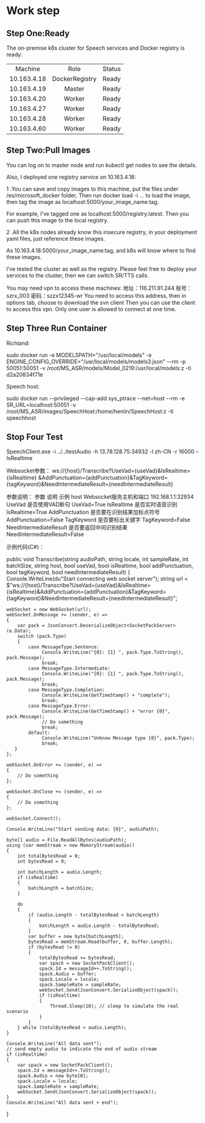 # Work step

## Step One:Ready

The on-premise k8s cluster for Speech services and Docker registry is ready:

||||
|:--:|:--:|:--:|
Machine|Role|Status
10.163.4.18|DockerRegistry|Ready
10.163.4.19|Master|Ready
10.163.4.20|Worker|Ready
10.163.4.27|Worker|Ready
10.163.4.28|Worker|Ready
10.163.4.60|Worker|Ready

## Step Two:Pull Images

You can log on to master node and run kubectl get nodes to see the details.

Also, I deployed one registry service on 10.163.4.18:

1 .You can save and copy images to this machine, put the files under /es/microsoft_docker  folder,
Then run docker load -i … to load the image, then tag the image as localhost:5000/your_image_name:tag.

For example, I’ve tagged one as localhost:5000/registry:latest. Then you can push this image to the local registry.

2 .All the k8s nodes already know this insecure registry, in your deployment yaml files, just reference these images.

As 10.163.4.18:5000/your_image_name:tag, and k8s will know where to find these images.

I’ve tested the cluster as well as the registry. Please feel free to deploy your services to the cluster, then we can switch
SR/TTS calls.

You may need vpn to access these machines:
地址：116.211.91.244
账号：szrx_003
密码：szzx12345-wr
You need to access this address, then in options tab, choose to download the svn client
Then you can use the client to access this vpn. Only one user is allowed to connect at one time.

## Step Three Run Container

Richland:

sudo docker run -e MODELSPATH="/usr/local/models" -e ENGINE_CONFIG_OVERRIDE="/usr/local/models/models3.json" --rm -p 50051:50051 -v /root/MS_ASR/models/Model_0219:/usr/local/models:z -ti d2a20834f71e

Speech host:

sudo docker run --privileged --cap-add sys_ptrace --net=host --rm -e SR_URL=localhost:50051 -v /root/MS_ASR/images/SpeechHost:/home/henlin/SpeechHost:z -ti speechhost

## Stop Four Test

SpeechClient.exe -i ../../testAudio -h 13.78.128.75:34932 -l zh-CN -r 16000 –IsRealtime


Websocket参数：
ws://{host}/Transcribe?UseVad={useVad}&IsRealtime={isRealtime}              &AddPunctuation={addPunctuation}&TagKeyword={tagKeyword}&NeedIntermediateResult={needIntermediateResult}
                
参数说明：
参数	说明	示例
host	Websocket服务主机和端口	192.168.1.1:32934
UseVad	是否使用VAD断句	UseVad=True
IsRealtime	是否实时语音识别	IsRealtime=True
AddPunctuation	是否要在识别结果加标点符号	AddPunctuation=False
TagKeyword	是否要标出关键字	TagKeyword=False
NeedIntermediateResult	是否要返回中间识别结果	NeedIntermediateResult=False

示例代码(C#)：

public void Transcribe(string audioPath, string locale, int sampleRate, int batchSize, string host, bool useVad, bool isRealtime, bool addPunctuation, bool tagKeyword, bool needIntermediateResult)
{
    Console.WriteLine(du"Start connecting web socket server");
    string url = $"ws://{host}/Transcribe?UseVad={useVad}&IsRealtime={isRealtime}&AddPunctuation={addPunctuation}&TagKeyword={tagKeyword}&NeedIntermediateResult={needIntermediateResult}";

    webSocket = new WebSocket(url);
    webSocket.OnMessage += (sender, e) =>
    {
        var pack = JsonConvert.DeserializeObject<SocketPackServer>(e.Data);
        switch (pack.Type)
        {
            case MessageType.Sentence:
                 Console.WriteLine("{0}: {1} ", pack.Type.ToString(), pack.Message);
                 break;
            case MessageType.Intermediate:
                 Console.WriteLine("{0}: {1} ", pack.Type.ToString(), pack.Message);
                 break;
            case MessageType.Completion:
                 Console.WriteLine(GetTimeStamp() + "complete");
                 break;
            case MessageType.Error:
                 Console.WriteLine(GetTimeStamp() + "error {0}", pack.Message);
                 // Do something
                 break;
            default:
                 Console.WriteLine("Unknow Message type {0}", pack.Type);
                 break;
       }
    };

    webSocket.OnError += (sender, e) =>
    {
        // Do something
    };

    webSocket.OnClose += (sender, e) =>
    {
        // Do something
    };
     
    webSocket.Connect();

    Console.WriteLine("Start sending data: {0}", audioPath);

    byte[] audio = File.ReadAllBytes(audioPath);            
    using (var memStream = new MemoryStream(audio))
    {
        int totalBytesRead = 0;
        int bytesRead = 0;

        int batchLength = audio.Length;
        if (isRealtime)
        {
            batchLength = batchSize;
        }

        do
        {                    
            if (audio.Length - totalBytesRead < batchLength)
            {
                batchLength = audio.Length - totalBytesRead;
            }
            var buffer = new byte[batchLength];
            bytesRead = memStream.Read(buffer, 0, buffer.Length);
            if (bytesRead != 0)
            {
                totalBytesRead += bytesRead;
                var spack = new SocketPackClient();
                spack.Id = messageId++.ToString();
                spack.Audio = buffer;
                spack.Locale = locale;
                spack.SampleRate = sampleRate;
                webSocket.Send(JsonConvert.SerializeObject(spack));
                if (isRealtime)
                {
                    Thread.Sleep(10); // sleep to simulate the real scenario
                }
            }
        } while (totalBytesRead < audio.Length);
    }

    Console.WriteLine("All data sent");
    // send empty audio to indicate the end of audio stream
    if (isRealtime)
    {
        var spack = new SocketPackClient();
        spack.Id = messageId++.ToString();
        spack.Audio = new byte[0];
        spack.Locale = locale;
        spack.SampleRate = sampleRate;
        webSocket.Send(JsonConvert.SerializeObject(spack));
    }
    Console.WriteLine("All data sent + end");
}